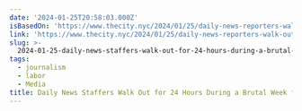 ```yaml
---
date: '2024-01-25T20:58:03.000Z'
isBasedOn: 'https://www.thecity.nyc/2024/01/25/daily-news-reporters-walk-out/'
link: 'https://www.thecity.nyc/2024/01/25/daily-news-reporters-walk-out/'
slug: >-
  2024-01-25-daily-news-staffers-walk-out-for-24-hours-during-a-brutal-week-for-journali
tags:
  - journalism
  - labor
  - Media
title: Daily News Staffers Walk Out for 24 Hours During a Brutal Week for Journali
---
```


